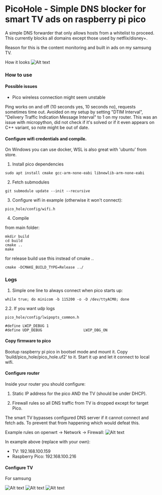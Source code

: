 # PicoHole - Simple DNS blocker for smart TV ads on raspberry pi pico

A simple DNS forwarder that only allows hosts from a whitelist to proceed.
This currently blocks all domains except those used by netflix/disney+.

Reason for this is the content monitoring and built in ads on my samsung TV.

How it looks
![Alt text](/documentation/pico_front.jpg "")

### How to use

#### Possible issues

- Pico wireless connection might seem unstable

Ping works on and off (10 seconds yes, 10 seconds no), requests sometimes time out.
Avoided on my setup by setting "DTIM Interval", "Delivery Traffic Indication Message Interval" to 1 on my router.
This was an issue with micropython, did not check if it's solved or if it even appears on C++ variant, so note might be out of date.

#### Configure wifi credentials and compile.

On Windows you can use docker, WSL is also great with 'ubuntu' from store.

1. Install pico dependencies
```
sudo apt install cmake gcc-arm-none-eabi libnewlib-arm-none-eabi
```

2. Fetch submodules
```
git submodule update --init --recursive
```

3. Configure wifi in example (otherwise it won't connect):
```
pico_hole/config/wifi.h
```

4. Compile

from main folder:

```
mkdir build
cd build
cmake ..
make
```

for release build use this instead of cmake ..
```
cmake -DCMAKE_BUILD_TYPE=Release ../
```

### Logs

1. Simple one line to always connect when pico starts up:
```
while true; do minicom -b 115200 -o -D /dev/ttyACM0; done
```

2.2. If you want udp logs
```
pico_hole/config/lwipopts_common.h
```
```
#define LWIP_DEBUG 1
#define UDP_DEBUG                   LWIP_DBG_ON
```


#### Copy firmware to pico

Bootup raspberry pi pico in bootsel mode and mount it.
Copy 'build/pico_hole/pico_hole.uf2' to it.
Start it up and let it connect to local wifi.

#### Configure router

Inside your router you should configure:

1. Static IP address for the pico AND the TV (should be under DHCP).

2. Firewall rules so all DNS traffic from TV is dropped except for target Pico.

The smart TV bypasses configured DNS server if it cannot connect and fetch ads. 
To prevent that from happening which would defeat this.

Example rules on openwrt -> Network -> Firewall:
![Alt text](/documentation/firewall.png "")

In example above (replace with your own):
- TV: 192.168.100.159
- Raspberry Pico: 192.168.100.216

#### Configure TV

For samsung

![Alt text](/documentation/samsung1.jpg "")
![Alt text](/documentation/samsung2.jpg "")
![Alt text](/documentation/samsung3.jpg "")

